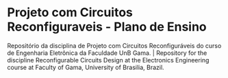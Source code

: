 # Projeto com Circuitos Reconfiguraveis - Plano de Ensino
Repositório da disciplina de Projeto com Circuitos Reconfiguráveis do curso de Engenharia Eletrônica da Faculdade UnB Gama. | Repository for the discipline  Reconfigurable Circuits Design at the Electronics Engineering course at Faculty of Gama, University of Brasilia, Brazil.
